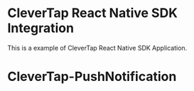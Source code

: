 # CleverTap React Native SDK Integration

This is a example of CleverTap React Native SDK Application.
# CleverTap-PushNotification
